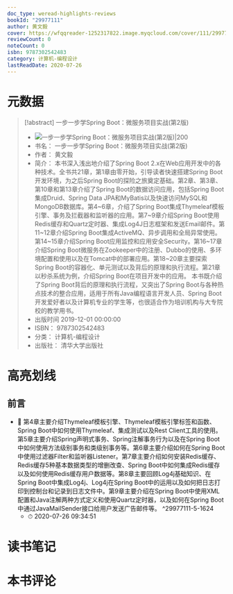 ```yaml
---
doc_type: weread-highlights-reviews
bookId: "29977111"
author: 黄文毅
cover: https://wfqqreader-1252317822.image.myqcloud.com/cover/111/29977111/t7_29977111.jpg
reviewCount: 0
noteCount: 0
isbn: 9787302542483
category: 计算机-编程设计
lastReadDate: 2020-07-26
---
```

# 元数据
> [!abstract] 一步一步学Spring Boot：微服务项目实战(第2版)
> - ![ 一步一步学Spring Boot：微服务项目实战(第2版)|200](https://wfqqreader-1252317822.image.myqcloud.com/cover/111/29977111/t7_29977111.jpg)
> - 书名： 一步一步学Spring Boot：微服务项目实战(第2版)
> - 作者： 黄文毅
> - 简介： 本书深入浅出地介绍了Spring Boot 2.x在Web应用开发中的各种技术。全书共21章，第1章由零开始，引导读者快速搭建Spring Boot开发环境，为之后Spring Boot的探险之旅奠定基础。第2章、第3章、第10章和第13章介绍了Spring Boot的数据访问应用，包括Spring Boot集成Druid、Spring Data JPA和MyBatis以及快速访问MySQL和MongoDB数据库。第4~6章，介绍了Spring Boot集成Thymeleaf模板引擎、事务及拦截器和监听器的应用。第7~9章介绍Spring Boot使用Redis缓存和Quartz定时器、集成Log4J日志框架和发送Email邮件。第11~12章介绍Spring Boot集成ActiveMQ、异步调用和全局异常使用。第14~15章介绍Spring Boot应用监控和应用安全Security。第16~17章介绍Spring Boot微服务在Zookeeper中的注册、Dubbo的使用、多环境配置和使用以及在Tomcat中的部署应用。第18~20章主要探索Spring Boot的容器化、单元测试以及背后的原理和执行流程。第21章以秒杀系统为例，介绍Spring Boot在项目开发中的应用。 本书既介绍了Spring Boot背后的原理和执行流程，又突出了Spring Boot与各种热点技术的整合应用，适用于所有Java编程语言开发人员、Spring Boot开发爱好者以及计算机专业的学生等，也很适合作为培训机构与大专院校的教学用书。
> - 出版时间 2019-12-01 00:00:00
> - ISBN： 9787302542483
> - 分类： 计算机-编程设计
> - 出版社： 清华大学出版社

# 高亮划线

## 前言


- 📌 第4章主要介绍Thymeleaf模板引擎、Thymeleaf模板引擎标签和函数、Spring Boot中如何使用Thymeleaf、集成测试以及Rest Client工具的使用。第5章主要介绍Spring声明式事务、Spring注解事务行为以及在Spring Boot中如何使用方法级别事务和类级别事务等。第6章主要介绍如何在Spring Boot中使用过滤器Filter和监听器Listener。第7章主要介绍如何安装Redis缓存、Redis缓存5种基本数据类型的增删改查、Spring Boot中如何集成Redis缓存以及如何使用Redis缓存用户数据等。第8章主要回顾Log4j基础知识、在Spring Boot中集成Log4j、Log4j在Spring Boot中的运用以及如何把日志打印到控制台和记录到日志文件中。第9章主要介绍在Spring Boot中使用XML配置和Java注解两种方式定义和使用Quartz定时器，以及如何在Spring Boot中通过JavaMailSender接口给用户发送广告邮件等。 ^29977111-5-1624
    - ⏱ 2020-07-26 09:34:51 
# 读书笔记

# 本书评论

